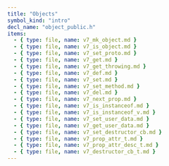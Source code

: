 ```yaml
---
title: "Objects"
symbol_kind: "intro"
decl_name: "object_public.h"
items:
  - { type: file, name: v7_mk_object.md }
  - { type: file, name: v7_is_object.md }
  - { type: file, name: v7_set_proto.md }
  - { type: file, name: v7_get.md }
  - { type: file, name: v7_get_throwing.md }
  - { type: file, name: v7_def.md }
  - { type: file, name: v7_set.md }
  - { type: file, name: v7_set_method.md }
  - { type: file, name: v7_del.md }
  - { type: file, name: v7_next_prop.md }
  - { type: file, name: v7_is_instanceof.md }
  - { type: file, name: v7_is_instanceof_v.md }
  - { type: file, name: v7_set_user_data.md }
  - { type: file, name: v7_get_user_data.md }
  - { type: file, name: v7_set_destructor_cb.md }
  - { type: file, name: v7_prop_attr_t.md }
  - { type: file, name: v7_prop_attr_desc_t.md }
  - { type: file, name: v7_destructor_cb_t.md }
---
```




